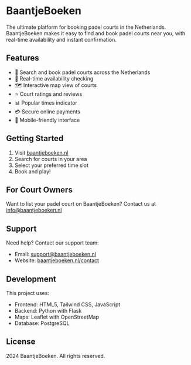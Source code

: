 # BaantjeBoeken

The ultimate platform for booking padel courts in the Netherlands. BaantjeBoeken makes it easy to find and book padel courts near you, with real-time availability and instant confirmation.

## Features

- 🎾 Search and book padel courts across the Netherlands
- 📅 Real-time availability checking
- 🗺️ Interactive map view of courts
- ⭐ Court ratings and reviews
- 📊 Popular times indicator
- 💳 Secure online payments
- 📱 Mobile-friendly interface

## Getting Started

1. Visit [baantjeboeken.nl](https://baantjeboeken.nl)
2. Search for courts in your area
3. Select your preferred time slot
4. Book and play!

## For Court Owners

Want to list your padel court on BaantjeBoeken? Contact us at [info@baantjeboeken.nl](mailto:info@baantjeboeken.nl)

## Support

Need help? Contact our support team:
- Email: [support@baantjeboeken.nl](mailto:support@baantjeboeken.nl)
- Website: [baantjeboeken.nl/contact](https://baantjeboeken.nl/contact)

## Development

This project uses:
- Frontend: HTML5, Tailwind CSS, JavaScript
- Backend: Python with Flask
- Maps: Leaflet with OpenStreetMap
- Database: PostgreSQL

## License

 2024 BaantjeBoeken. All rights reserved.
